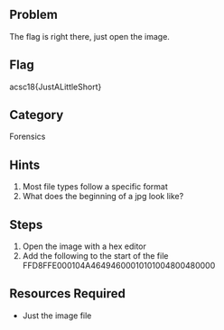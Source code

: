 ## Problem

The flag is right there, just open the image.

## Flag
acsc18{JustALittleShort}

## Category
Forensics

## Hints
1. Most file types follow a specific format
1. What does the beginning of a jpg look like?

## Steps
1. Open the image with a hex editor
1. Add the following to the start of the file FFD8FFE000104A46494600010101004800480000


## Resources Required
* Just the image file
